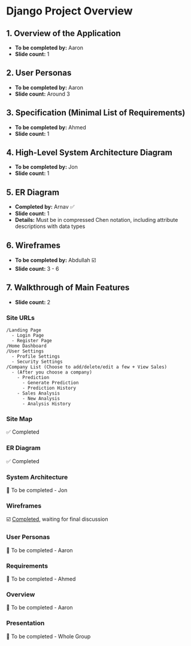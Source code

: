 # Django Project Overview

## 1. Overview of the Application

- **To be completed by:** Aaron
- **Slide count:** 1

## 2. User Personas

- **To be completed by:** Aaron
- **Slide count:** Around 3

## 3. Specification (Minimal List of Requirements)

- **To be completed by:** Ahmed
- **Slide count:** 1

## 4. High-Level System Architecture Diagram

- **To be completed by:** Jon
- **Slide count:** 1

## 5. ER Diagram

- **Completed by:** Arnav ✅
- **Slide count:** 1
- **Details:** Must be in compressed Chen notation, including attribute descriptions with data types

## 6. Wireframes

- **To be completed by:** Abdullah ☑️
- **Slide count:** 3 - 6

## 7. Walkthrough of Main Features

- **Slide count:** 2

### **Site URLs**

```
/Landing Page
  - Login Page
  - Register Page
/Home Dashboard
/User Settings
  - Profile Settings
  - Security Settings
/Company List (Choose to add/delete/edit a few + View Sales)
  - (After you choose a company)
    - Prediction
      - Generate Prediction
      - Prediction History
    - Sales Analysis
      - New Analysis
      - Analysis History
```

### **Site Map**

✅ Completed

### **ER Diagram**

✅ Completed

### **System Architecture**

🚧 To be completed - Jon

### **Wireframes**

☑️ [Completed](https://www.figma.com/design/YzkYJvuEkQwl0Hl4gUrrz1/WAD-Design-wireframe?node-id=0-1&t=1XySPmPFM7miDASD-1), waiting for final discussion 

### **User Personas**

🚧 To be completed - Aaron

### **Requirements**

🚧 To be completed - Ahmed

### **Overview**

🚧 To be completed - Aaron

### **Presentation**

🚧 To be completed - Whole Group
